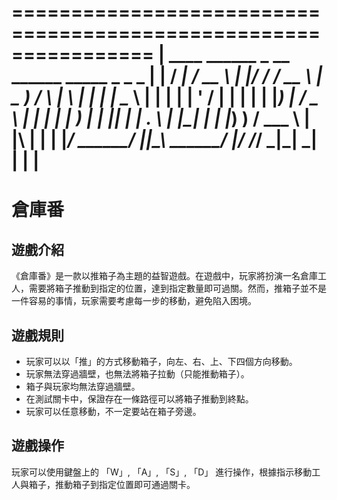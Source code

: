  ================================================================
|     ____    ______   _  __  ______   _____     _     _   _     |
|    / ___|  /  __  \ | |/ / /  __  \ |  _  )   / \   | \ | |    |
|    \____ \ | |  | | | ' /  | |  | | | |_) |  / _ \  |  \| |    |
|     ___) | | |__| | | . \  | |__| | | |_) ) / ___ \ | |\  |    |
|    |____/  \______/ |_|\_\ \______/ |____/ /_/   \_\|_| \_|    |
|                                                                |
 ================================================================


# 倉庫番 


## 遊戲介紹

《倉庫番》是一款以推箱子為主題的益智遊戲。在遊戲中，玩家將扮演一名倉庫工人，需要將箱子推動到指定的位置，達到指定數量即可過關。然而，推箱子並不是一件容易的事情，玩家需要考慮每一步的移動，避免陷入困境。

## 遊戲規則

- 玩家可以以「推」的方式移動箱子，向左、右、上、下四個方向移動。
- 玩家無法穿過牆壁，也無法將箱子拉動（只能推動箱子）。
- 箱子與玩家均無法穿過牆壁。
- 在測試關卡中，保證存在一條路徑可以將箱子推動到終點。
- 玩家可以任意移動，不一定要站在箱子旁邊。

## 遊戲操作

玩家可以使用鍵盤上的 「W」, 「A」, 「S」, 「D」 進行操作，根據指示移動工人與箱子，推動箱子到指定位置即可通過關卡。

